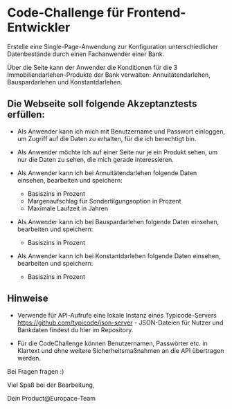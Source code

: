 # Code-Challenge für Frontend-Entwickler

Erstelle eine Single-Page-Anwendung zur Konfiguration unterschiedlicher Datenbestände durch einen Fachanwender einer Bank.

Über die Seite kann der Anwender die Konditionen für die 3 Immobiliendarlehen-Produkte der Bank verwalten: Annuitätendarlehen, Bauspardarlehen und Konstantdarlehen.

## Die Webseite soll folgende Akzeptanztests erfüllen:

* Als Anwender kann ich mich mit Benutzername und Passwort einloggen, um Zugriff auf die Daten zu erhalten, für die ich berechtigt bin.

* Als Anwender möchte ich auf einer Seite nur je ein Produkt sehen, um nur die Daten zu sehen, die mich gerade interessieren.

* Als Anwender kann ich bei Annuitätendarlehen folgende Daten einsehen, bearbeiten und speichern:
  * Basiszins in Prozent
  * Margenaufschlag für Sondertilgungsoption in Prozent
  * Maximale Laufzeit in Jahren

* Als Anwender kann ich bei Bauspardarlehen folgende Daten einsehen, bearbeiten und speichern:
  * Basiszins in Prozent

* Als Anwender kann ich bei Konstantdarlehen folgende Daten einsehen, bearbeiten und speichern:
  * Basiszins in Prozent


## Hinweise

* Verwende für API-Aufrufe eine lokale Instanz eines Typicode-Servers https://github.com/typicode/json-server - JSON-Dateien für Nutzer und Bankdaten findest du hier im Repository.

* Für die CodeChallenge können Benutzernamen, Passwörter etc. in Klartext und ohne weitere Sicherheitsmaßnahmen an die API übertragen werden.


Bei Fragen fragen :)


Viel Spaß bei der Bearbeitung,

Dein Product@Europace-Team
